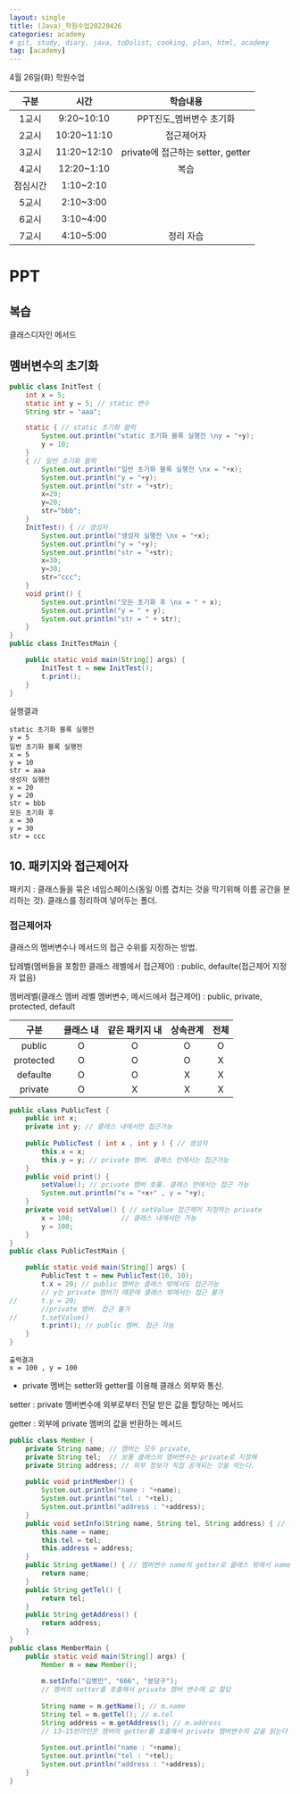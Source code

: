 ```yaml
---
layout: single
title: (Java)_학원수업20220426
categories: academy
# git, study, diary, java, toDolist, cooking, plan, html, academy
tag: [academy] 
---
```


4월 26일(화) 학원수업

|구분|시간|학습내용|
|:--:|:--:|:--:| 
|1교시|9:20~10:10|PPT진도_멤버변수 초기화|
|2교시|10:20~11:10|접근제어자|
|3교시|11:20~12:10|private에 접근하는 setter, getter|
|4교시|12:20~1:10|복습|
|점심시간|1:10~2:10||
|5교시|2:10~3:00||
|6교시|3:10~4:00||
|7교시|4:10~5:00|정리 자습|

# PPT

## 복습

클래스디자인
메서드

## 멤버변수의 초기화

~~~java
public class InitTest {
	int x = 5;
	static int y = 5; // static 변수
	String str = "aaa";

	static { // static 초기화 블럭
		System.out.println("static 초기화 블록 실행전 \ny = "+y);
		y = 10;
	}
	{ // 일반 초기화 블럭
		System.out.println("일반 초기화 블록 실행전 \nx = "+x);
		System.out.println("y = "+y);
		System.out.println("str = "+str);
		x=20;
		y=20;
		str="bbb";
	}
	InitTest() { // 생성자
		System.out.println("생성자 실행전 \nx = "+x);
		System.out.println("y = "+y);
		System.out.println("str = "+str);
		x=30;
		y=30;
		str="ccc";
	}
	void print() {
		System.out.println("모든 초기화 후 \nx = " + x);
		System.out.println("y = " + y);
		System.out.println("str = " + str);
	}
}
public class InitTestMain {

	public static void main(String[] args) {
		InitTest t = new InitTest();
		t.print();
    }
}
~~~

실행결과 

~~~
static 초기화 블록 실행전 
y = 5
일반 초기화 블록 실행전 
x = 5
y = 10
str = aaa
생성자 실행전 
x = 20
y = 20
str = bbb
모든 초기화 후 
x = 30
y = 30
str = ccc
~~~

## 10. 패키지와 접근제어자

패키지 : 클래스들을 묶은 네임스페이스(동일 이름 겹치는 것을 막기위해 이름 공간을 분리하는 것).
        클래스를 정리하여 넣어두는 폴더.

### 접근제어자

클래스의 멤버변수나 메서드의 접근 수위를 지정하는 방법.

탑레벨(멤버들을 포함한 클래스 레벨에서 접근제어)
: public, defaulte(접근제어 지정자 없음)

멤버레벨(클래스 멤버 레벨 멤버변수, 메서드에서 접근제어)
: public, private, protected, default

|구분|클래스 내|같은 패키지 내|상속관계|전체|
|:--:|:--:|:--:|:--:|:--:|  
|public|O|O|O|O|
|protected|O|O|O|X|
|defaulte|O|O|X|X|
|private|O|X|X|X| 



~~~java
public class PublicTest {
	public int x;
	private int y; // 클래스 내에서만 접근가능 
	
	public PublicTest ( int x , int y ) { // 생성자
		this.x = x;
		this.y = y; // private 멤버. 클래스 안에서는 접근가능
	}
	public void print() {
		setValue(); // private 멤버 호출. 클래스 안에서는 접근 가능
		System.out.println("x = "+x+" , y = "+y);
	}
	private void setValue() { // setValue 접근제어 지정하는 private
		x = 100;			// 클래스 내에서만 가능
		y = 100;
	}
}
public class PublicTestMain {

	public static void main(String[] args) {
		PublicTest t = new PublicTest(10, 10);
		t.x = 20; // public 멤버는 클래스 밖에서도 접근가능
		// y는 private 멤버기 때문에 클래스 밖에서는 접근 불가
//		t.y = 20; 
		//private 멤버. 접근 불가
//		t.setValue() 
		t.print(); // public 멤버. 접근 가능
	}
}
~~~

~~~
출력결과
x = 100 , y = 100
~~~


- private 멤버는 setter와 getter를 이용해 클래스 외부와 통신.  

setter : private 멤버변수에 외부로부터 전달 받은 값을 할당하는 메서드  

getter : 외부에 private 멤버의 값을 반환하는 메서드  

~~~java
public class Member {
	private String name; // 멤버는 모두 private, 
	private String tel;  // 보통 클래스의 멤버변수는 private로 지정해 
	private String address; // 외부 정보가 직접 공개되는 것을 막는다.
	
	public void printMember() {
		System.out.println("name : "+name);
		System.out.println("tel : "+tel);
		System.out.println("address : "+address);
	}
	public void setInfo(String name, String tel, String address) { // 멤버변수 name의 setter로 클래스 밖에서 넣어준 파라메터 값을 name에 할당
		this.name = name;
		this.tel = tel;
		this.address = address;
	}
	public String getName() { // 멤버변수 name의 getter로 클래스 밖에서 name값을 읽을 때 호출. 
		return name;
	}
	public String getTel() {
		return tel;
	}
	public String getAddress() {
		return address;
	}
}
public class MemberMain {
	public static void main(String[] args) {
		Member m = new Member();
		
		m.setInfo("김병만", "666", "분당구"); 
		// 멤버의 setter를 호출해서 private 멤버 변수에 값 할당
	
		String name = m.getName(); // m.name
		String tel = m.getTel(); // m.tel
		String address = m.getAddress(); // m.address
		// 13~15번라인은 멤버의 getter를 호출해서 private 멤버변수의 값을 읽는다
		
		System.out.println("name : "+name);
		System.out.println("tel : "+tel);
		System.out.println("address : "+address);
	}
}
~~~